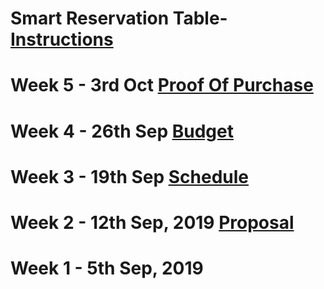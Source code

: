 # Smart Reservation Table- [Instructions](https://www.instructables.com/id/Raspberry-Pi-the-Neo-6M-GPS/)
# Week 5 - 3rd Oct [Proof Of Purchase](https://github.com/benjaminle9x/Table-Readyy/blob/master/Documentation/ProofOfPurchase.docx)
# Week 4 - 26th Sep [Budget](https://github.com/benjaminle9x/Table-Readyy/blob/master/Documentation/Budget.xlsx)
# Week 3 - 19th Sep [Schedule](https://github.com/benjaminle9x/Table-Readyy/blob/master/Documentation/Schedule.mpp)
# Week 2 - 12th Sep, 2019 [Proposal](https://github.com/benjaminle9x/Table-Readyy/blob/master/Documentation/Proposal.xlsx)
# Week 1 - 5th Sep, 2019 


